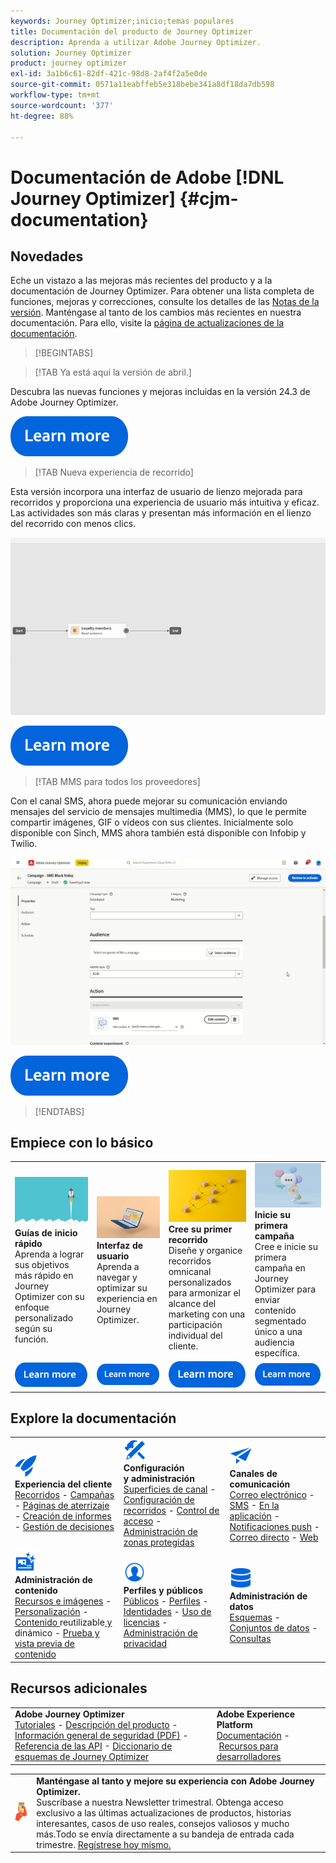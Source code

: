 ```yaml
---
keywords: Journey Optimizer;inicio;temas populares
title: Documentación del producto de Journey Optimizer
description: Aprenda a utilizar Adobe Journey Optimizer.
solution: Journey Optimizer
product: journey optimizer
exl-id: 3a1b6c61-82df-421c-98d8-2af4f2a5e0de
source-git-commit: 0571a11eabffeb5e318bebe341a8df18da7db598
workflow-type: tm+mt
source-wordcount: '377'
ht-degree: 88%

---
```


# Documentación de Adobe [!DNL Journey Optimizer] {#cjm-documentation}

## Novedades

Eche un vistazo a las mejoras más recientes del producto y a la documentación de Journey Optimizer. Para obtener una lista completa de funciones, mejoras y correcciones, consulte los detalles de las [Notas de la versión](using/rn/release-notes.md). Manténgase al tanto de los cambios más recientes en nuestra documentación. Para ello, visite la [página de actualizaciones de la documentación](using/rn/documentation-updates.md).

>[!BEGINTABS]

>[!TAB Ya está aquí la versión de abril.]

Descubra las nuevas funciones y mejoras incluidas en la versión 24.3 de Adobe Journey Optimizer.

[![obtenga más información](using/assets/do-not-localize/learn-more-button.svg)](using/rn/release-notes.md)

>[!TAB Nueva experiencia de recorrido]

Esta versión incorpora una interfaz de usuario de lienzo mejorada para recorridos y proporciona una experiencia de usuario más intuitiva y eficaz. Las actividades son más claras y presentan más información en el lienzo del recorrido con menos clics.

![](using/rn/assets/new-canvas3.gif)

[![obtenga más información](using/assets/do-not-localize/learn-more-button.svg)](using/rn/new-canvas.md)

>[!TAB MMS para todos los proveedores]

Con el canal SMS, ahora puede mejorar su comunicación enviando mensajes del servicio de mensajes multimedia (MMS), lo que le permite compartir imágenes, GIF o vídeos con sus clientes. Inicialmente solo disponible con Sinch, MMS ahora también está disponible con Infobip y Twilio.

![](using/rn/assets/do-not-localize/mms.gif)

[![obtenga más información](using/assets/do-not-localize/learn-more-button.svg)](using/sms/get-started-sms.md)

>[!ENDTABS]

## Empiece con lo básico

<table style="table-layout:fixed">
  <tr style="border: 0;">
    <td>
    <a href="using/start/quick-start.md"><img src="using/assets/do-not-localize/start-quick.png"></a>
    <div><strong>Guías de inicio rápido</strong><br/>Aprenda a lograr sus objetivos más rápido en Journey Optimizer con su enfoque personalizado según su función.</div>
    </td>
    <td>
    <a href="using/start/user-interface.md"><img src="using/assets/do-not-localize/start-interface.jpeg"></a>
    <div><strong>Interfaz de usuario</strong><br/>Aprenda a navegar y optimizar su experiencia en Journey Optimizer.</div>
    </td>
    <td>
    <a href="using/building-journeys/journey-gs.md"><img src="using/assets/do-not-localize/start-journey.jpeg"></a>
    <div><strong>Cree su primer recorrido</strong><br/>Diseñe y organice recorridos omnicanal personalizados para armonizar el alcance del marketing con una participación individual del cliente. 
    </div>
    </td>
    <td>
    <a href="using/campaigns/create-campaign.md"><img src="using/assets/do-not-localize/start-campaign.jpeg"></a>
    <div><strong>Inicie su primera campaña</strong><br/>Cree e inicie su primera campaña en Journey Optimizer para enviar contenido segmentado único a una audiencia específica.</div>
    </td>
  </tr>
  <tr style="border: 0;">
    <td align="center"><a href="using/start/quick-start.md"><img src="using/assets/do-not-localize/learn-more-button.svg"></a></td>
    <td align="center"><a href="using/start/user-interface.md"><img src="using/assets/do-not-localize/learn-more-button.svg"></a></td>
    <td align="center"><a href="using/building-journeys/journey-gs.md"><img src="using/assets/do-not-localize/learn-more-button.svg"></a></td>
    <td align="center"><a href="using/campaigns/create-campaign.md"><img src="using/assets/do-not-localize/learn-more-button.svg"></a></td>
    </tr>
</table>

## Explore la documentación

<table style="table-layout:auto">
  <tr style="border: 0;">
    <td>
      <img src="using/assets/do-not-localize/icon-quick-start.svg" width="35px"><br/>
      <strong>Experiencia del cliente</strong><br/><a href="using/building-journeys/journey.md">Recorridos</a> - <a href="using/campaigns/get-started-with-campaigns.md">Campañas</a> - <a href="using/landing-pages/get-started-lp.md">Páginas de aterrizaje</a> - <a href="using/reports/live-report.md">Creación de informes</a> - <a href="using/offers/get-started/starting-offer-decisioning.md">Gestión de decisiones</a>
    </td>
    <td>
      <img src="using/assets/do-not-localize/icon-configure.svg" width="35px"><br/>
      <strong>Configuración<br/>y administración</strong><br/><a href="using/configuration/channel-surfaces.md">Superficies de canal</a> - <a href="using/configuration/about-data-sources-events-actions.md">Configuración de recorridos</a>  - <a href="using/administration/permissions-overview.md">Control de acceso</a> - <a href="using/administration/sandboxes.md">Administración de zonas protegidas</a>
    </td>
    <td>
      <img src="using/assets/do-not-localize/icon-campaign.svg" width="35px"><br/>
      <strong>Canales de comunicación</strong><br/><a href="using/email/get-started-email.md">Correo electrónico</a> - <a href="using/sms/get-started-sms.md">SMS</a> - <a href="using/in-app/get-started-in-app.md">En la aplicación</a> - <a href="using/push/get-started-push.md">Notificaciones push</a> - <a href="using/direct-mail/get-started-direct-mail.md">Correo directo</a> - <a href="using/web/get-started-web.md">Web</a>
    </td>
  </tr>
  <tr style="border: 0;">
    <td>
      <img src="using/assets/do-not-localize/icon-content.svg" width="35px"><br/>
      <strong>Administración de contenido</strong><br/><a href="using/content-management/assets.md">Recursos e imágenes</a> - <a href="using/personalization/personalize.md">Personalización</a> - <a href="using/content-management/content-templates.md">Contenido </a>reutilizable<a href="using/personalization/dynamic-content.md"> y </a>dinámico - <a href="using/content-management/preview-test.md">Prueba y vista previa de contenido</a>
    </td>
    <td>
      <img src="using/assets/do-not-localize/icon_profile-audience.svg" width="35px"><br/>
      <strong>Perfiles y públicos</strong><br/><a href="using/audience/about-audiences.md">Públicos</a> - <a href="using/audience/get-started-profiles.md">Perfiles</a> - <a href="using/audience/get-started-identity.md">Identidades</a> - <a href="using/audience/license-usage.md">Uso de licencias</a> - <a href="using/privacy/get-started-privacy.md">Administración de privacidad</a>
    </td>
    <td>
      <img src="using/assets/do-not-localize/icon-data.svg" width="35px"><br/>
      <strong>Administración de datos</strong><br/><a href="using/data/get-started-schemas.md">Esquemas</a> - <a href="using/data/get-started-datasets.md">Conjuntos de datos</a> - <a href="using/data/get-started-queries.md">Consultas</a>
    </td>
  </tr>
</table>

## Recursos adicionales

<table style="table-layout:fixed"><tr style="border: 0;">
<td><strong>Adobe Journey Optimizer</strong><br/>
<a href="https://experienceleague.adobe.com/docs/journey-optimizer-learn/tutorials/overview.html?lang=es" target="_blank">Tutoriales</a> - <a href="https://helpx.adobe.com/es/legal/product-descriptions/adobe-journey-optimizer.html" target="_blank">Descripción del producto</a> - <a href="https://www.adobe.com/content/dam/cc/en/security/pdfs/AJO_SecurityOverview.pdf" target="_blank">Información general de seguridad (PDF)</a> - <a href="https://developer.adobe.com/journey-optimizer-apis/" target="_blank">Referencia de las API</a> - <a href="https://experienceleague.adobe.com/tools/ajo-schemas/schema-dictionary.html?lang=es" target="_blank">Diccionario de esquemas de Journey Optimizer</a>

</td>
<td><strong>Adobe Experience Platform</strong><br/>
<a href="https://experienceleague.adobe.com/docs/experience-platform/landing/home.html?lang=es" target="_blank">Documentación</a> - <a href="https://www.adobe.com/es/experience-platform/documentation-and-developer-resources.html" target="_blank">Recursos para desarrolladores</a>
</td>
</tr></table>

<table style="table-layout:auto"><tr style="border: 0;"><td><img src="using/assets/do-not-localize/newsletter.png"></td><td>
<b>Manténgase al tanto y mejore su experiencia con Adobe Journey Optimizer.</b><br/>Suscríbase a nuestra Newsletter trimestral. Obtenga acceso exclusivo a las últimas actualizaciones de productos, historias interesantes, casos de uso reales, consejos valiosos y mucho más.Todo se envía directamente a su bandeja de entrada cada trimestre. <a href="https://www.adobe.com/subscription/Adobe_Journey_Optimizer_NL.html">Regístrese hoy mismo.</a></td></tr></table>
